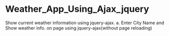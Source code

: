 # Weather_App_Using_Ajax_jquery

Show current weather information using jquery-ajax.
    a. Enter City Name and Show weather info. on page using
    jquery-ajax(without page reloading)
